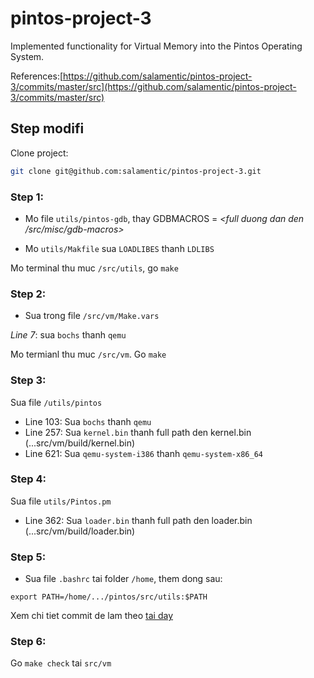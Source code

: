 # pintos-project-3

Implemented functionality for Virtual Memory into the Pintos Operating System.

References:[https://github.com/salamentic/pintos-project-3/commits/master/src](https://github.com/salamentic/pintos-project-3/commits/master/src)

## Step modifi

Clone project:


```bash
git clone git@github.com:salamentic/pintos-project-3.git
```

### Step 1:

- Mo file `utils/pintos-gdb`, thay GDBMACROS = _<full duong dan den /src/misc/gdb-macros>_

- Mo `utils/Makfile` sua `LOADLIBES` thanh `LDLIBS`

Mo terminal thu muc `/src/utils`, go `make`

### Step 2:

- Sua trong file `/src/vm/Make.vars`

_Line 7_: sua `bochs` thanh `qemu` 

Mo termianl thu muc `/src/vm`. Go `make`

### Step 3:

Sua file `/utils/pintos`

- Line 103: Sua `bochs` thanh `qemu`
- Line 257: Sua `kernel.bin` thanh full path den kernel.bin (...src/vm/build/kernel.bin)
- Line 621: Sua `qemu-system-i386` thanh `qemu-system-x86_64`

### Step 4:

Sua file `utils/Pintos.pm`

- Line 362: Sua `loader.bin` thanh full path den loader.bin (...src/vm/build/loader.bin)

### Step 5:

- Sua file `.bashrc` tai folder `/home`, them dong sau:

`export PATH=/home/.../pintos/src/utils:$PATH`

Xem chi tiet commit de lam theo [tai day](https://github.com/sonmh2329/pintos-project-3/commit/7a78c4c9d9ee911edc81a6683dd539d54f4ef693)

### Step 6:

Go `make check` tai `src/vm`